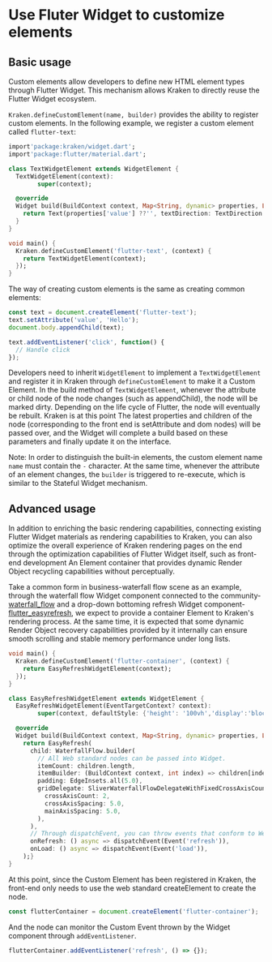 # Use Fluter Widget to customize elements

## Basic usage

Custom elements allow developers to define new HTML element types through Flutter Widget. This mechanism allows Kraken to directly reuse the Flutter Widget ecosystem.

`Kraken.defineCustomElement(name, builder)` provides the ability to register custom elements. In the following example, we register a custom element called `flutter-text`:

```dart
import'package:kraken/widget.dart';
import'package:flutter/material.dart';

class TextWidgetElement extends WidgetElement {
  TextWidgetElement(context):
        super(context);

  @override
  Widget build(BuildContext context, Map<String, dynamic> properties, List<Widget> children) {
    return Text(properties['value'] ??'', textDirection: TextDirection.ltr, style: TextStyle(color: Color.fromARGB(255, 100, 100, 100)));
  }
}

void main() {
  Kraken.defineCustomElement('flutter-text', (context) {
    return TextWidgetElement(context);
  });
}
```

The way of creating custom elements is the same as creating common elements:

```js
const text = document.createElement('flutter-text');
text.setAttribute('value', 'Hello');
document.body.appendChild(text);

text.addEventListener('click', function() {
  // Handle click
});
```

Developers need to inherit `WidgetElement` to implement a `TextWidgetElement` and register it in Kraken through `defineCustomElement` to make it a Custom Element. In the build method of `TextWidgetElement`, whenever the attribute or child node of the node changes (such as appendChild), the node will be marked dirty. Depending on the life cycle of Flutter, the node will eventually be rebuilt. Kraken is at this point The latest properties and children of the node (corresponding to the front end is setAttribute and dom nodes) will be passed over, and the Widget will complete a build based on these parameters and finally update it on the interface.

Note: In order to distinguish the built-in elements, the custom element name `name` must contain the `-` character. At the same time, whenever the attribute of an element changes, the `builder` is triggered to re-execute, which is similar to the Stateful Widget mechanism.

## Advanced usage

In addition to enriching the basic rendering capabilities, connecting existing Flutter Widget materials as rendering capabilities to Kraken, you can also optimize the overall experience of Kraken rendering pages on the end through the optimization capabilities of Flutter Widget itself, such as front-end development An Element container that provides dynamic Render Object recycling capabilities without perceptually.

Take a common form in business-waterfall flow scene as an example, through the waterfall flow Widget component connected to the community-[waterfall_flow](https://pub.dev/packages/waterfall_flow) and a drop-down bottoming refresh Widget component-[flutter_easyrefresh](https://pub.dev/packages/flutter_easyrefresh), we expect to provide a container Element to Kraken's rendering process. At the same time, it is expected that some dynamic Render Object recovery capabilities provided by it internally can ensure smooth scrolling and stable memory performance under long lists.

```dart
void main() {
  Kraken.defineCustomElement('flutter-container', (context) {
    return EasyRefreshWidgetElement(context);
  });
}

class EasyRefreshWidgetElement extends WidgetElement {
  EasyRefreshWidgetElement(EventTargetContext? context):
        super(context, defaultStyle: {'height': '100vh','display':'block' });

  @override
  Widget build(BuildContext context, Map<String, dynamic> properties, List<Widget> children) {
    return EasyRefresh(
      child: WaterfallFlow.builder(
        // All Web standard nodes can be passed into Widget.
        itemCount: children.length,
        itemBuilder: (BuildContext context, int index) => children[index],
        padding: EdgeInsets.all(5.0),
        gridDelegate: SliverWaterfallFlowDelegateWithFixedCrossAxisCount(
          crossAxisCount: 2,
          crossAxisSpacing: 5.0,
          mainAxisSpacing: 5.0,
        ),
      ),
      // Through dispatchEvent, you can throw events that conform to Web standards like element nodes, and the front-end monitors them through addEventListener.
      onRefresh: () async => dispatchEvent(Event('refresh')),
      onLoad: () async => dispatchEvent(Event('load')),
    );}
}
```

At this point, since the Custom Element has been registered in Kraken, the front-end only needs to use the web standard createElement to create the node.

```js
const flutterContainer = document.createElement('flutter-container');
```

And the node can monitor the Custom Event thrown by the Widget component through `addEventListener`.

```js
flutterContainer.addEventListener('refresh', () => {});
```
